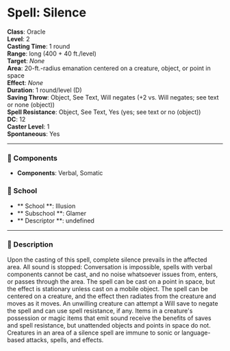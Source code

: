 
# Spell: Silence
**Class**: Oracle  
**Level**: 2  
**Casting Time**: 1 round  
**Range**: long (400 + 40 ft./level)  
**Target**: _None_  
**Area**: 20-ft.-radius emanation centered on a creature, object, or point in space  
**Effect**: _None_  
**Duration**: 1 round/level (D)  
**Saving Throw**: Object, See Text, Will negates (+2 vs. Will negates; see text or none (object))  
**Spell Resistance**: Object, See Text, Yes (yes; see text or no (object))  
**DC**: 12  
**Caster Level**: 1  
**Spontaneous**: Yes

---

### 🔮 Components
- **Components**: Verbal, Somatic

### 🏫 School
- ** School **: Illusion
- ** Subschool **: Glamer
- ** Descriptor **: undefined
---

### 📜 Description
Upon the casting of this spell, complete silence prevails in the affected area. All sound is stopped: Conversation is impossible, spells with verbal components cannot be cast, and no noise whatsoever issues from, enters, or passes through the area. The spell can be cast on a point in space, but the effect is stationary unless cast on a mobile object. The spell can be centered on a creature, and the effect then radiates from the creature and moves as it moves. An unwilling creature can attempt a Will save to negate the spell and can use spell resistance, if any. Items in a creature's possession or magic items that emit sound receive the benefits of saves and spell resistance, but unattended objects and points in space do not. Creatures in an area of a silence spell are immune to sonic or language-based attacks, spells, and effects.
